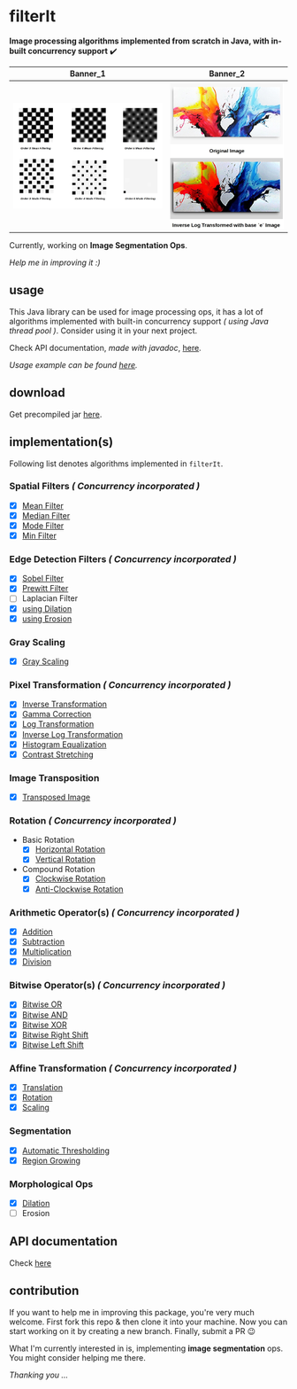 # filterIt

**Image processing algorithms implemented from scratch in Java, with in-built concurrency support** :heavy_check_mark:

Banner_1 | Banner_2
--- | ---
![banner](examples/banner.jpg) | ![banner_2](examples/banner_2.jpg)

Currently, working on **Image Segmentation Ops**.

_Help me in improving it :)_

## usage

This Java library can be used for image processing ops, it has a lot of algorithms implemented
with built-in concurrency support _( using Java thread pool )_. Consider using it in your next project.

Check API documentation, _made with javadoc_, [here](./README.md/#api-documentation).

_Usage example can be found [here](./docs/example.md)._

## download

Get precompiled jar [here](./release/in.itzmeanjan.filterit.jar).

## implementation(s)

Following list denotes algorithms implemented in `filterIt`.

### Spatial Filters _( Concurrency incorporated )_

- [x] [Mean Filter](./docs/meanFilter.md)
- [x] [Median Filter](./docs/medianFilter.md)
- [x] [Mode Filter](./docs/modeFilter.md)
- [x] [Min Filter](./docs/minFilter.md)

### Edge Detection Filters _( Concurrency incorporated )_

- [x] [Sobel Filter](./docs/sobelFilter.md)
- [x] [Prewitt Filter](./docs/prewittFilter.md)
- [ ] Laplacian Filter
- [x] [using Dilation](./docs/edgeDetectionUsingDilation.md)
- [x] [using Erosion](./docs/edgeDetectionUsingErosion.md)

### Gray Scaling

- [x] [Gray Scaling](./docs/grayscaling.md)

### Pixel Transformation _( Concurrency incorporated )_

- [x] [Inverse Transformation](./docs/inverseTransformation.md)
- [x] [Gamma Correction](./docs/gammaCorrection.md)
- [x] [Log Transformation](./docs/logTransformation.md)
- [x] [Inverse Log Transformation](./docs/inverseLogTransformation.md)
- [x] [Histogram Equalization](./docs/histogramEqualization.md)
- [x] [Contrast Stretching](./docs/contrastStretching.md)

### Image Transposition

- [x] [Transposed Image](./docs/transpose.md)

### Rotation _( Concurrency incorporated )_

- Basic Rotation
    - [x] [Horizontal Rotation](./docs/horizontalRotation.md)
    - [x] [Vertical Rotation](./docs/verticalRotation.md)
- Compound Rotation
    - [x] [Clockwise Rotation](./docs/clockwiseRotation.md)
    - [x] [Anti-Clockwise Rotation](./docs/antiClockwiseRotation.md)

### Arithmetic Operator(s) _( Concurrency incorporated )_

- [x] [Addition](./docs/additionOp.md)
- [x] [Subtraction](./docs/subtractionOp.md)
- [x] [Multiplication](./docs/multiplicationOp.md)
- [x] [Division](./docs/divisionOp.md)

### Bitwise Operator(s) _( Concurrency incorporated )_

- [x] [Bitwise OR](./docs/bitwiseOROp.md)
- [x] [Bitwise AND](./docs/bitwiseANDOp.md)
- [x] [Bitwise XOR](./docs/bitwiseXOROp.md)
- [x] [Bitwise Right Shift](./docs/bitwiseRightShiftOp.md)
- [x] [Bitwise Left Shift](./docs/bitwiseLeftShiftOp.md)

### Affine Transformation _( Concurrency incorporated )_

- [x] [Translation](./docs/translation.md)
- [x] [Rotation](./docs/rotation.md)
- [x] [Scaling](./docs/scale.md)

### Segmentation

- [x] [Automatic Thresholding](./docs/automaticThresholding.md)
- [x] [Region Growing](./docs/regionGrowing.md)

### Morphological Ops

- [x] [Dilation](./docs/dilation.md)
- [ ] Erosion

## API documentation

Check [here](https://itzmeanjan.github.io/filterIt/javadoc/)

## contribution

If you want to help me in improving this package, you're very much welcome. 
First fork this repo & then clone it into your machine. 
Now you can start working on it by creating a new branch. 
Finally, submit a PR :wink:

What I'm currently interested in is, implementing **image segmentation** ops. 
You might consider helping me there.

_Thanking you ..._
